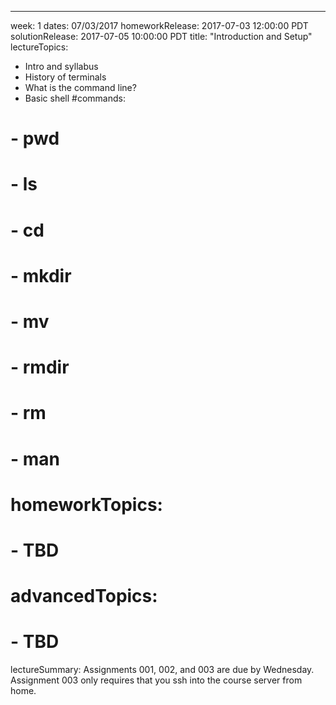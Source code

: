 ---
week: 1
dates: 07/03/2017
homeworkRelease: 2017-07-03 12:00:00 PDT
solutionRelease: 2017-07-05 10:00:00 PDT
title: "Introduction and Setup"
lectureTopics:
  - Intro and syllabus
  - History of terminals
  - What is the command line?
  - Basic shell
#commands:
#  - pwd
#  - ls
#  - cd
#  - mkdir
#  - mv
#  - rmdir
#  - rm
#  - man
# homeworkTopics:
#   - TBD
# advancedTopics:
#   - TBD
lectureSummary: Assignments 001, 002, and 003 are due by Wednesday. Assignment 003 only requires that you ssh into the course server from home.
